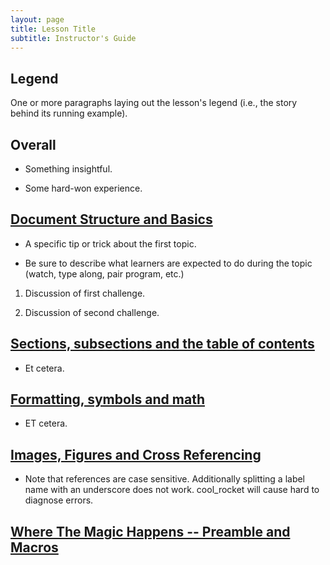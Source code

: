 ```yaml
---
layout: page
title: Lesson Title
subtitle: Instructor's Guide
---
```

## Legend

One or more paragraphs laying out the lesson's legend (i.e., the story
behind its running example).

## Overall

*   Something insightful.

*   Some hard-won experience.

## [Document Structure and Basics](01-one.html)

*   A specific tip or trick about the first topic.

*   Be sure to describe what learners are expected to do during the topic
    (watch, type along, pair program, etc.)

1.  Discussion of first challenge.

2.  Discussion of second challenge.

## [Sections, subsections and the table of contents](02-two.html)

*   Et cetera.

## [Formatting, symbols and math](03-three.html)
*   ET cetera.

## [Images, Figures and Cross Referencing](04-four.html)

* Note that references are case sensitive.  Additionally splitting a label
    name with an underscore does not work. cool_rocket will cause hard to
    diagnose errors.
    
## [Where The Magic Happens -- Preamble and Macros](05-five.html)
